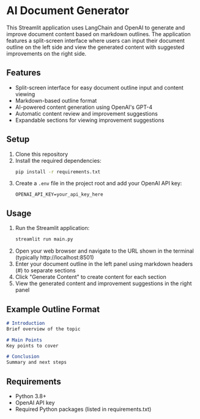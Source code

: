 # AI Document Generator

This Streamlit application uses LangChain and OpenAI to generate and improve document content based on markdown outlines. The application features a split-screen interface where users can input their document outline on the left side and view the generated content with suggested improvements on the right side.

## Features

- Split-screen interface for easy document outline input and content viewing
- Markdown-based outline format
- AI-powered content generation using OpenAI's GPT-4
- Automatic content review and improvement suggestions
- Expandable sections for viewing improvement suggestions

## Setup

1. Clone this repository
2. Install the required dependencies:
   ```bash
   pip install -r requirements.txt
   ```
3. Create a `.env` file in the project root and add your OpenAI API key:
   ```
   OPENAI_API_KEY=your_api_key_here
   ```

## Usage

1. Run the Streamlit application:
   ```bash
   streamlit run main.py
   ```
2. Open your web browser and navigate to the URL shown in the terminal (typically http://localhost:8501)
3. Enter your document outline in the left panel using markdown headers (#) to separate sections
4. Click "Generate Content" to create content for each section
5. View the generated content and improvement suggestions in the right panel

## Example Outline Format

```markdown
# Introduction
Brief overview of the topic

# Main Points
Key points to cover

# Conclusion
Summary and next steps
```

## Requirements

- Python 3.8+
- OpenAI API key
- Required Python packages (listed in requirements.txt) 
